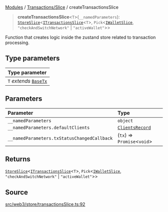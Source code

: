 [Modules](../../../README.md) / [Transactions/Slice](../README.md) / createTransactionsSlice

> **createTransactionsSlice**\<`T`\>(`__namedParameters`): [`StoreSlice`](../../../GenericTypes/type-aliases/StoreSlice.md)\<[`ITransactionsSlice`](../type-aliases/ITransactionsSlice.md)\<`T`\>, `Pick`\<[`IWalletSlice`](../../../Wallets/Slice/type-aliases/IWalletSlice.md), `"checkAndSwitchNetwork"` \| `"activeWallet"`\>\>

Function that creates logic inside the zustand store related to transaction processing.

## Type parameters

| Type parameter |
| :------ |
| `T` *extends* [`BaseTx`](../../../TransactionAdapters/types/type-aliases/BaseTx.md) |

## Parameters

| Parameter | Type |
| :------ | :------ |
| `__namedParameters` | `object` |
| `__namedParameters.defaultClients` | [`ClientsRecord`](../../../GenericTypes/type-aliases/ClientsRecord.md) |
| `__namedParameters.txStatusChangedCallback` | (`tx`) => `Promise`\<`void`\> |

## Returns

[`StoreSlice`](../../../GenericTypes/type-aliases/StoreSlice.md)\<[`ITransactionsSlice`](../type-aliases/ITransactionsSlice.md)\<`T`\>, `Pick`\<[`IWalletSlice`](../../../Wallets/Slice/type-aliases/IWalletSlice.md), `"checkAndSwitchNetwork"` \| `"activeWallet"`\>\>

## Source

[src/web3/store/transactionsSlice.ts:92](https://github.com/bgd-labs/fe-shared/blob/9fba57060d0d09d18d0564e6f8921c7206d93e88/src/web3/store/transactionsSlice.ts#L92)
